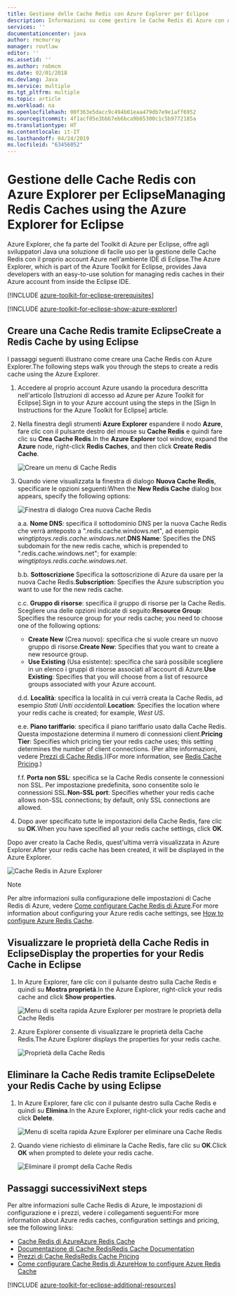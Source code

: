 ```yaml
---
title: Gestione delle Cache Redis con Azure Explorer per Eclipse
description: Informazioni su come gestire le Cache Redis di Azure con Azure Explorer per Eclipse.
services: ''
documentationcenter: java
author: rmcmurray
manager: routlaw
editor: ''
ms.assetid: ''
ms.author: robmcm
ms.date: 02/01/2018
ms.devlang: Java
ms.service: multiple
ms.tgt_pltfrm: multiple
ms.topic: article
ms.workload: na
ms.openlocfilehash: 00f363e5dacc9c494b01eaa479db7e9e1aff6952
ms.sourcegitcommit: 4f1acf05e3bbb7eb6bca9b65300c1c5b9772185a
ms.translationtype: HT
ms.contentlocale: it-IT
ms.lasthandoff: 04/24/2019
ms.locfileid: "63456052"
---
```

# <a name="managing-redis-caches-using-the-azure-explorer-for-eclipse"></a><span data-ttu-id="52cfa-103">Gestione delle Cache Redis con Azure Explorer per Eclipse</span><span class="sxs-lookup"><span data-stu-id="52cfa-103">Managing Redis Caches using the Azure Explorer for Eclipse</span></span>

<span data-ttu-id="52cfa-104">Azure Explorer, che fa parte del Toolkit di Azure per Eclipse, offre agli sviluppatori Java una soluzione di facile uso per la gestione delle Cache Redis con il proprio account Azure nell'ambiente IDE di Eclipse.</span><span class="sxs-lookup"><span data-stu-id="52cfa-104">The Azure Explorer, which is part of the Azure Toolkit for Eclipse, provides Java developers with an easy-to-use solution for managing redis caches in their Azure account from inside the Eclipse IDE.</span></span>

[!INCLUDE [azure-toolkit-for-eclipse-prerequisites](../includes/azure-toolkit-for-eclipse-prerequisites.md)]

[!INCLUDE [azure-toolkit-for-eclipse-show-azure-explorer](../includes/azure-toolkit-for-eclipse-show-azure-explorer.md)]

## <a name="create-a-redis-cache-by-using-eclipse"></a><span data-ttu-id="52cfa-105">Creare una Cache Redis tramite Eclipse</span><span class="sxs-lookup"><span data-stu-id="52cfa-105">Create a Redis Cache by using Eclipse</span></span>

<span data-ttu-id="52cfa-106">I passaggi seguenti illustrano come creare una Cache Redis con Azure Explorer.</span><span class="sxs-lookup"><span data-stu-id="52cfa-106">The following steps walk you through the steps to create a redis cache using the Azure Explorer.</span></span>

1. <span data-ttu-id="52cfa-107">Accedere al proprio account Azure usando la procedura descritta nell'articolo [Istruzioni di accesso ad Azure per Azure Toolkit for Eclipse].</span><span class="sxs-lookup"><span data-stu-id="52cfa-107">Sign in to your Azure account using the steps in the [Sign In Instructions for the Azure Toolkit for Eclipse] article.</span></span>

1. <span data-ttu-id="52cfa-108">Nella finestra degli strumenti **Azure Explorer** espandere il nodo **Azure**, fare clic con il pulsante destro del mouse su **Cache Redis** e quindi fare clic su **Crea Cache Redis**.</span><span class="sxs-lookup"><span data-stu-id="52cfa-108">In the **Azure Explorer** tool window, expand the **Azure** node, right-click **Redis Caches**, and then click **Create Redis Cache**.</span></span>

   ![Creare un menu di Cache Redis][CR01]

1. <span data-ttu-id="52cfa-110">Quando viene visualizzata la finestra di dialogo **Nuova Cache Redis**, specificare le opzioni seguenti:</span><span class="sxs-lookup"><span data-stu-id="52cfa-110">When the **New Redis Cache** dialog box appears, specify the following options:</span></span>

   ![Finestra di dialogo Crea nuova Cache Redis][CR02]

   <span data-ttu-id="52cfa-112">a.</span><span class="sxs-lookup"><span data-stu-id="52cfa-112">a.</span></span> <span data-ttu-id="52cfa-113">**Nome DNS**: specifica il sottodominio DNS per la nuova Cache Redis che verrà anteposto a ".redis.cache.windows.net", ad esempio *wingtiptoys.redis.cache.windows.net*.</span><span class="sxs-lookup"><span data-stu-id="52cfa-113">**DNS Name**: Specifies the DNS subdomain for the new redis cache, which is prepended to ".redis.cache.windows.net"; for example: *wingtiptoys.redis.cache.windows.net*.</span></span>

   <span data-ttu-id="52cfa-114">b.</span><span class="sxs-lookup"><span data-stu-id="52cfa-114">b.</span></span> <span data-ttu-id="52cfa-115">**Sottoscrizione** Specifica la sottoscrizione di Azure da usare per la nuova Cache Redis.</span><span class="sxs-lookup"><span data-stu-id="52cfa-115">**Subscription**: Specifies the Azure subscription you want to use for the new redis cache.</span></span>

   <span data-ttu-id="52cfa-116">c.</span><span class="sxs-lookup"><span data-stu-id="52cfa-116">c.</span></span> <span data-ttu-id="52cfa-117">**Gruppo di risorse**: specifica il gruppo di risorse per la Cache Redis. Scegliere una delle opzioni indicate di seguito:</span><span class="sxs-lookup"><span data-stu-id="52cfa-117">**Resource Group**: Specifies the resource group for your redis cache; you need to choose one of the following options:</span></span>
      * <span data-ttu-id="52cfa-118">**Create New** (Crea nuovo): specifica che si vuole creare un nuovo gruppo di risorse.</span><span class="sxs-lookup"><span data-stu-id="52cfa-118">**Create New**: Specifies that you want to create a new resource group.</span></span>
      * <span data-ttu-id="52cfa-119">**Use Existing** (Usa esistente): specifica che sarà possibile scegliere in un elenco i gruppi di risorse associati all'account di Azure.</span><span class="sxs-lookup"><span data-stu-id="52cfa-119">**Use Existing**: Specifies that you will choose from a list of resource groups associated with your Azure account.</span></span>

   <span data-ttu-id="52cfa-120">d.</span><span class="sxs-lookup"><span data-stu-id="52cfa-120">d.</span></span> <span data-ttu-id="52cfa-121">**Località**: specifica la località in cui verrà creata la Cache Redis, ad esempio *Stati Uniti occidentali*.</span><span class="sxs-lookup"><span data-stu-id="52cfa-121">**Location**: Specifies the location where your redis cache is created; for example, *West US*.</span></span>

   <span data-ttu-id="52cfa-122">e.</span><span class="sxs-lookup"><span data-stu-id="52cfa-122">e.</span></span> <span data-ttu-id="52cfa-123">**Piano tariffario**: specifica il piano tariffario usato dalla Cache Redis. Questa impostazione determina il numero di connessioni client.</span><span class="sxs-lookup"><span data-stu-id="52cfa-123">**Pricing Tier**: Specifies which pricing tier your redis cache uses; this setting determines the number of client connections.</span></span> <span data-ttu-id="52cfa-124">(Per altre informazioni, vedere [Prezzi di Cache Redis].)</span><span class="sxs-lookup"><span data-stu-id="52cfa-124">(For more information, see [Redis Cache Pricing].)</span></span>

   <span data-ttu-id="52cfa-125">f.</span><span class="sxs-lookup"><span data-stu-id="52cfa-125">f.</span></span> <span data-ttu-id="52cfa-126">**Porta non SSL**: specifica se la Cache Redis consente le connessioni non SSL. Per impostazione predefinita, sono consentite solo le connessioni SSL.</span><span class="sxs-lookup"><span data-stu-id="52cfa-126">**Non-SSL port**: Specifies whether your redis cache allows non-SSL connections; by default, only SSL connections are allowed.</span></span>

1. <span data-ttu-id="52cfa-127">Dopo aver specificato tutte le impostazioni della Cache Redis, fare clic su **OK**.</span><span class="sxs-lookup"><span data-stu-id="52cfa-127">When you have specified all your redis cache settings, click **OK**.</span></span>

<span data-ttu-id="52cfa-128">Dopo aver creato la Cache Redis, quest'ultima verrà visualizzata in Azure Explorer.</span><span class="sxs-lookup"><span data-stu-id="52cfa-128">After your redis cache has been created, it will be displayed in the Azure Explorer.</span></span>

   ![Cache Redis in Azure Explorer][CR03]

> [!NOTE]
>
> <span data-ttu-id="52cfa-130">Per altre informazioni sulla configurazione delle impostazioni di Cache Redis di Azure, vedere [Come configurare Cache Redis di Azure].</span><span class="sxs-lookup"><span data-stu-id="52cfa-130">For more information about configuring your Azure redis cache settings, see [How to configure Azure Redis Cache].</span></span>
>

## <a name="display-the-properties-for-your-redis-cache-in-eclipse"></a><span data-ttu-id="52cfa-131">Visualizzare le proprietà della Cache Redis in Eclipse</span><span class="sxs-lookup"><span data-stu-id="52cfa-131">Display the properties for your Redis Cache in Eclipse</span></span>

1. <span data-ttu-id="52cfa-132">In Azure Explorer, fare clic con il pulsante destro sulla Cache Redis e quindi su **Mostra proprietà**.</span><span class="sxs-lookup"><span data-stu-id="52cfa-132">In the Azure Explorer, right-click your redis cache and click **Show properties**.</span></span>

   ![Menu di scelta rapida Azure Explorer per mostrare le proprietà della Cache Redis][SP01]

1. <span data-ttu-id="52cfa-134">Azure Explorer consente di visualizzare le proprietà della Cache Redis.</span><span class="sxs-lookup"><span data-stu-id="52cfa-134">The Azure Explorer displays the properties for your redis cache.</span></span>

   ![Proprietà della Cache Redis][SP02]

## <a name="delete-your-redis-cache-by-using-eclipse"></a><span data-ttu-id="52cfa-136">Eliminare la Cache Redis tramite Eclipse</span><span class="sxs-lookup"><span data-stu-id="52cfa-136">Delete your Redis Cache by using Eclipse</span></span>

1. <span data-ttu-id="52cfa-137">In Azure Explorer, fare clic con il pulsante destro sulla Cache Redis e quindi su **Elimina**.</span><span class="sxs-lookup"><span data-stu-id="52cfa-137">In the Azure Explorer, right-click your redis cache and click **Delete**.</span></span>

   ![Menu di scelta rapida Azure Explorer per eliminare una Cache Redis][DE01]

1. <span data-ttu-id="52cfa-139">Quando viene richiesto di eliminare la Cache Redis, fare clic su **OK**.</span><span class="sxs-lookup"><span data-stu-id="52cfa-139">Click **OK** when prompted to delete your redis cache.</span></span>

   ![Eliminare il prompt della Cache Redis][DE02]

## <a name="next-steps"></a><span data-ttu-id="52cfa-141">Passaggi successivi</span><span class="sxs-lookup"><span data-stu-id="52cfa-141">Next steps</span></span>

<span data-ttu-id="52cfa-142">Per altre informazioni sulle Cache Redis di Azure, le impostazioni di configurazione e i prezzi, vedere i collegamenti seguenti:</span><span class="sxs-lookup"><span data-stu-id="52cfa-142">For more information about Azure redis caches, configuration settings and pricing, see the following links:</span></span>

* <span data-ttu-id="52cfa-143">[Cache Redis di Azure]</span><span class="sxs-lookup"><span data-stu-id="52cfa-143">[Azure Redis Cache]</span></span>
* <span data-ttu-id="52cfa-144">[Documentazione di Cache Redis]</span><span class="sxs-lookup"><span data-stu-id="52cfa-144">[Redis Cache Documentation]</span></span>
* <span data-ttu-id="52cfa-145">[Prezzi di Cache Redis]</span><span class="sxs-lookup"><span data-stu-id="52cfa-145">[Redis Cache Pricing]</span></span>
* <span data-ttu-id="52cfa-146">[Come configurare Cache Redis di Azure]</span><span class="sxs-lookup"><span data-stu-id="52cfa-146">[How to configure Azure Redis Cache]</span></span>

[!INCLUDE [azure-toolkit-for-eclipse-additional-resources](../includes/azure-toolkit-for-eclipse-additional-resources.md)]

<!-- URL List -->

[Prezzi di Cache Redis]: https://azure.microsoft.com/pricing/details/cache/
[Redis Cache Pricing]: https://azure.microsoft.com/pricing/details/cache/
[Cache Redis di Azure]: https://azure.microsoft.com/services/cache/
[Azure Redis Cache]: https://azure.microsoft.com/services/cache/
[Documentazione di Cache Redis]: /azure/redis-cache/
[Redis Cache Documentation]: /azure/redis-cache/
[Come configurare Cache Redis di Azure]: /azure/redis-cache/cache-configure
[How to configure Azure Redis Cache]: /azure/redis-cache/cache-configure

<!-- IMG List -->

[CR01]: media/azure-toolkit-for-eclipse-managing-redis-caches-using-azure-explorer/CR01.png
[CR02]: media/azure-toolkit-for-eclipse-managing-redis-caches-using-azure-explorer/CR02.png
[CR03]: media/azure-toolkit-for-eclipse-managing-redis-caches-using-azure-explorer/CR03.png

[SP01]: media/azure-toolkit-for-eclipse-managing-redis-caches-using-azure-explorer/SP01.png
[SP02]: media/azure-toolkit-for-eclipse-managing-redis-caches-using-azure-explorer/SP02.png

[DE01]: media/azure-toolkit-for-eclipse-managing-redis-caches-using-azure-explorer/DE01.png
[DE02]: media/azure-toolkit-for-eclipse-managing-redis-caches-using-azure-explorer/DE02.png
